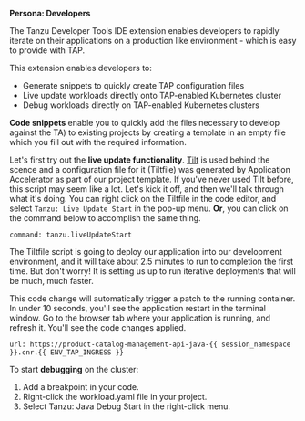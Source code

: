 **Persona: Developers**

The Tanzu Developer Tools IDE extension enables developers to rapidly iterate on their applications on a production like environment - which is easy to provide with TAP.

This extension enables developers to:
- Generate snippets to quickly create TAP configuration files
- Live update workloads directly onto TAP-enabled Kubernetes cluster
- Debug workloads directly on TAP-enabled Kubernetes clusters

**Code snippets** enable you to quickly add the files necessary to develop against the TA) to existing projects by creating a template in an empty file which you fill out with the required information. 

Let's first try out the **live update functionality**. 
[Tilt](https://tilt.dev) is used behind the scence and a configuration file for it (Tiltfile) was generated by Application Accelerator as part of our project template. 
If you've never used Tilt before, this script may seem like a lot. Let's kick it off, and then we'll talk through what it's doing. You can right click on the Tiltfile in the code editor, and select `Tanzu: Live Update Start` in the pop-up menu. **Or**, you can click on the command below to accomplish the same thing.

```editor:execute-command
command: tanzu.liveUpdateStart
```

The Tiltfile script is going to deploy our application into our development environment, and it will take about 2.5 minutes to run to completion the first time. But don't worry! It is setting us up to run iterative deployments that will be much, much faster.

This code change will automatically trigger a patch to the running container. In under 10 seconds, you'll see the application restart in the terminal window. Go to the browser tab where your application is running, and refresh it. You'll see the code changes applied.
```dashboard:open-url
url: https://product-catalog-management-api-java-{{ session_namespace }}.cnr.{{ ENV_TAP_INGRESS }}
```

To start **debugging** on the cluster:
1. Add a breakpoint in your code.
2. Right-click the workload.yaml file in your project.
3. Select Tanzu: Java Debug Start in the right-click menu.